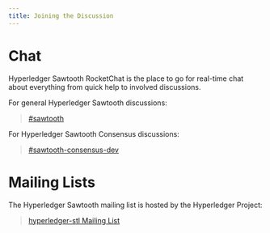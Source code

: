 ```yaml
---
title: Joining the Discussion
---
```


# Chat

<!--
  Licensed under Creative Commons Attribution 4.0 International License
  https://creativecommons.org/licenses/by/4.0/
-->

Hyperledger Sawtooth RocketChat is the place to go for real-time chat
about everything from quick help to involved discussions.

For general Hyperledger Sawtooth discussions:

> [#sawtooth](https://chat.hyperledger.org/channel/sawtooth)

For Hyperledger Sawtooth Consensus discussions:

> [#sawtooth-consensus-dev](https://chat.hyperledger.org/channel/sawtooth-consensus-dev)

# Mailing Lists

The Hyperledger Sawtooth mailing list is hosted by the Hyperledger
Project:

> [hyperledger-stl Mailing
> List](http://lists.hyperledger.org/mailman/listinfo/hyperledger-stl)
